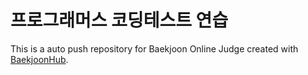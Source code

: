 # 프로그래머스 코딩테스트 연습
This is a auto push repository for Baekjoon Online Judge created with [BaekjoonHub](https://github.com/BaekjoonHub/BaekjoonHub).
